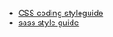 * [CSS coding styleguide](https://pages.18f.gov/frontend/css-coding-styleguide/)
* [sass style guide](https://css-tricks.com/sass-style-guide/)
